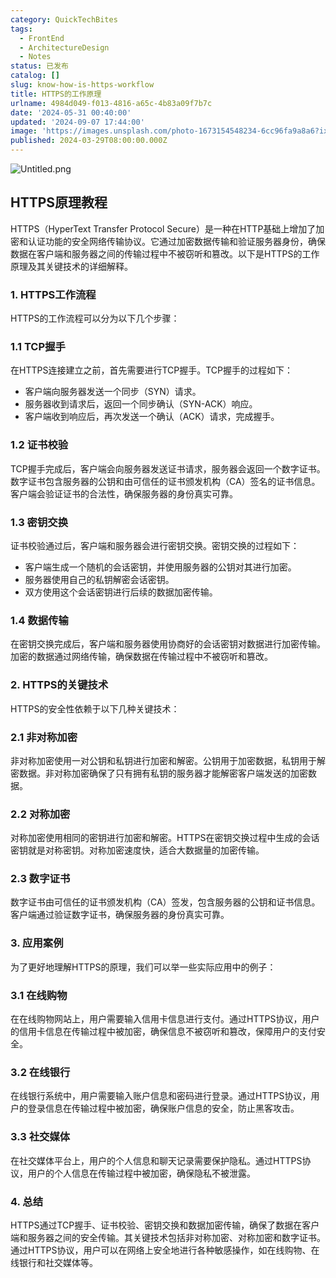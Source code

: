 ```yaml
---
category: QuickTechBites
tags:
  - FrontEnd
  - ArchitectureDesign
  - Notes
status: 已发布
catalog: []
slug: know-how-is-https-workflow
title: HTTPS的工作原理
urlname: 4984d049-f013-4816-a65c-4b83a09f7b7c
date: '2024-05-31 00:40:00'
updated: '2024-09-07 17:44:00'
image: 'https://images.unsplash.com/photo-1673154548234-6cc96fa9a8a6?ixlib=rb-4.0.3&q=85&fm=jpg&crop=entropy&cs=srgb'
published: 2024-03-29T08:00:00.000Z
---
```


![Untitled.png](https://prod-files-secure.s3.us-west-2.amazonaws.com/5d24fe63-e567-4804-86f9-9fdc62e13082/2950c759-0255-4c0a-becc-122aae8c82c0/Untitled.png?X-Amz-Algorithm=AWS4-HMAC-SHA256&X-Amz-Content-Sha256=UNSIGNED-PAYLOAD&X-Amz-Credential=ASIAZI2LB466XVPNRVF3%2F20250312%2Fus-west-2%2Fs3%2Faws4_request&X-Amz-Date=20250312T053805Z&X-Amz-Expires=3600&X-Amz-Security-Token=IQoJb3JpZ2luX2VjEG4aCXVzLXdlc3QtMiJHMEUCIQDA64G0zozbAbqkoGw7wEKJQYyvmYVvtXfLEI8Bj4jDLgIgQgPhM6Igf5nUNpB3d%2FZKeXh2EG9hbnLIed3CyTc3Nd0qiAQIt%2F%2F%2F%2F%2F%2F%2F%2F%2F%2F%2FARAAGgw2Mzc0MjMxODM4MDUiDNaKChH%2BWgwvrYBJwSrcA3KGEXj44Lhp%2FCZrRW3qU69dLOQODYVZx8IZbdph%2BmBM1nt8JAl8fsv%2FHpAHywYhWVZy5Ai4dyzUJqPMHlfd3o0SUaWWGpBEtxmxRQYe76I8ABk8eKFt9gvFMHCHdSmQahcsVV0%2F3vqM08rV5TzGga5P9nmoBn9vj01219%2FW%2BUmFaosPJ1XuZJE9sbDHNortlGzrQAiZSKCkZkmtbyjtw5xEYX92McIYrDTkwu4OVJ2o4EpOoOVVORGFptxdrt7AYzEU8fC73fZWnwoQkIr2BUjxHT8EUCQiEK%2FHsDC3RddH4BSdDdHp7iwh6qedZYlbJKFCqPKuasLQaj2pY5YOayPsf9el4u2ezGN9KkeEk75GJlD7HGf2EBxlCt2Xo0UJP88d3lZpOQ6cF5wnH1pwzricB57myFKg0M65rPHKbCn7%2FGi2TxykNhTkohAQIlJ4cDmlJj8wkT7hmtXlPB9ymZyvks7JateHhM5ApZEnF8VHj%2FdrIdy4AjcnP%2BfUd%2BrvXuMB%2BTGl%2FUGhNe8kWs13hqTWbHmgEEeJW7rUO5KjhrMAH7od9Aekuk83Cv75jST43zmO8v7x8rYYdcckvKw0RG8J56TcHMIuenD%2BIX4kIwVpWMp10sbkODsHkMViMJS5xL4GOqUBtitjqOqFPEZ0cyw4TqV1sH%2FdV1p7rJeD7iJb9d%2F3U47Nvo%2Fc8Q2PU2zLeteNkz0N5MxevowYDvFOdKnNE7yZiLlcaXvnNkMaB7LvrMwu%2FFb%2BYu3zFAbDQ1Knx447C3Q42bznWfBF2tgIoRsXSPA9upK0MZy266TmFyaBUXeeJMAwyVZ75X2cVVMKCgQwP%2FzK2a%2BpYgm%2BF24GAXyOqf3HGLy%2FeDR%2F&X-Amz-Signature=382d8ec729df5cc61a4b46b9c03ab3212e9f154e41313f449ec3541be92bae11&X-Amz-SignedHeaders=host&x-id=GetObject)


## HTTPS原理教程


HTTPS（HyperText Transfer Protocol Secure）是一种在HTTP基础上增加了加密和认证功能的安全网络传输协议。它通过加密数据传输和验证服务器身份，确保数据在客户端和服务器之间的传输过程中不被窃听和篡改。以下是HTTPS的工作原理及其关键技术的详细解释。


### 1. HTTPS工作流程


HTTPS的工作流程可以分为以下几个步骤：


### 1.1 TCP握手


在HTTPS连接建立之前，首先需要进行TCP握手。TCP握手的过程如下：

- 客户端向服务器发送一个同步（SYN）请求。
- 服务器收到请求后，返回一个同步确认（SYN-ACK）响应。
- 客户端收到响应后，再次发送一个确认（ACK）请求，完成握手。

### 1.2 证书校验


TCP握手完成后，客户端会向服务器发送证书请求，服务器会返回一个数字证书。数字证书包含服务器的公钥和由可信任的证书颁发机构（CA）签名的证书信息。客户端会验证证书的合法性，确保服务器的身份真实可靠。


### 1.3 密钥交换


证书校验通过后，客户端和服务器会进行密钥交换。密钥交换的过程如下：

- 客户端生成一个随机的会话密钥，并使用服务器的公钥对其进行加密。
- 服务器使用自己的私钥解密会话密钥。
- 双方使用这个会话密钥进行后续的数据加密传输。

### 1.4 数据传输


在密钥交换完成后，客户端和服务器使用协商好的会话密钥对数据进行加密传输。加密的数据通过网络传输，确保数据在传输过程中不被窃听和篡改。


### 2. HTTPS的关键技术


HTTPS的安全性依赖于以下几种关键技术：


### 2.1 非对称加密


非对称加密使用一对公钥和私钥进行加密和解密。公钥用于加密数据，私钥用于解密数据。非对称加密确保了只有拥有私钥的服务器才能解密客户端发送的加密数据。


### 2.2 对称加密


对称加密使用相同的密钥进行加密和解密。HTTPS在密钥交换过程中生成的会话密钥就是对称密钥。对称加密速度快，适合大数据量的加密传输。


### 2.3 数字证书


数字证书由可信任的证书颁发机构（CA）签发，包含服务器的公钥和证书信息。客户端通过验证数字证书，确保服务器的身份真实可靠。


### 3. 应用案例


为了更好地理解HTTPS的原理，我们可以举一些实际应用中的例子：


### 3.1 在线购物


在在线购物网站上，用户需要输入信用卡信息进行支付。通过HTTPS协议，用户的信用卡信息在传输过程中被加密，确保信息不被窃听和篡改，保障用户的支付安全。


### 3.2 在线银行


在线银行系统中，用户需要输入账户信息和密码进行登录。通过HTTPS协议，用户的登录信息在传输过程中被加密，确保账户信息的安全，防止黑客攻击。


### 3.3 社交媒体


在社交媒体平台上，用户的个人信息和聊天记录需要保护隐私。通过HTTPS协议，用户的个人信息在传输过程中被加密，确保隐私不被泄露。


### 4. 总结


HTTPS通过TCP握手、证书校验、密钥交换和数据加密传输，确保了数据在客户端和服务器之间的安全传输。其关键技术包括非对称加密、对称加密和数字证书。通过HTTPS协议，用户可以在网络上安全地进行各种敏感操作，如在线购物、在线银行和社交媒体等。

